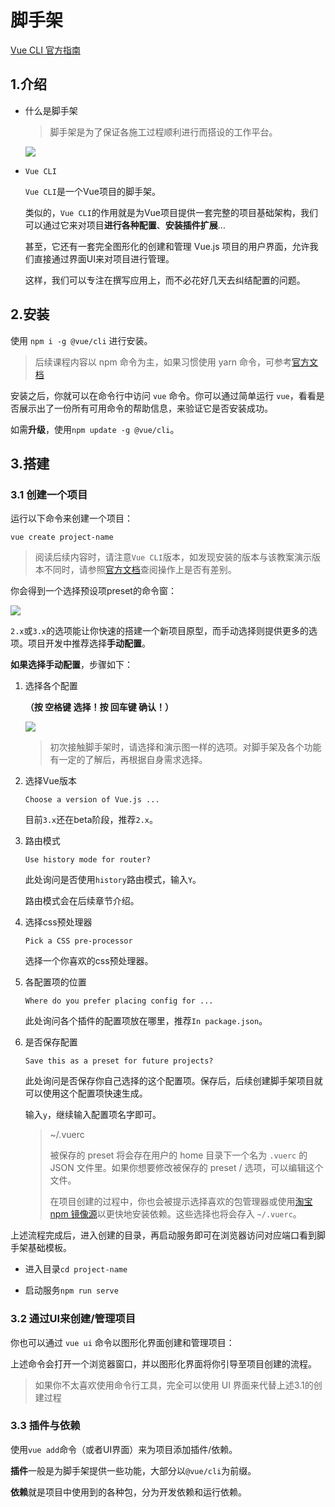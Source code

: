 # 脚手架

[Vue CLI 官方指南](https://cli.vuejs.org/zh/guide/)

## 1.介绍

- 什么是脚手架

  > 脚手架是为了保证各施工过程顺利进行而搭设的工作平台。

  ![](https://bkimg.cdn.bcebos.com/pic/c995d143ad4bd1138349792958afa40f4bfb0521?x-bce-process=image/watermark,image_d2F0ZXIvYmFpa2U5Mg==,g_7,xp_5,yp_5)

- `Vue CLI`

  `Vue CLI`是一个Vue项目的脚手架。

  类似的，`Vue CLI`的作用就是为Vue项目提供一套完整的项目基础架构，我们可以通过它来对项目**进行各种配置**、**安装插件扩展**…

  甚至，它还有一套完全图形化的创建和管理 Vue.js 项目的用户界面，允许我们直接通过界面UI来对项目进行管理。

  这样，我们可以专注在撰写应用上，而不必花好几天去纠结配置的问题。

## 2.安装

使用 `npm i -g @vue/cli` 进行安装。

> 后续课程内容以 npm 命令为主，如果习惯使用 yarn 命令，可参考[官方文档](https://cli.vuejs.org/zh/guide/installation.html)

安装之后，你就可以在命令行中访问 `vue` 命令。你可以通过简单运行 `vue`，看看是否展示出了一份所有可用命令的帮助信息，来验证它是否安装成功。

如需**升级**，使用`npm update -g @vue/cli`。

## 3.搭建

### 3.1 创建一个项目

运行以下命令来创建一个项目：

`vue create project-name`

> 阅读后续内容时，请注意`Vue CLI`版本，如发现安装的版本与该教案演示版本不同时，请参照[官方文档](https://cli.vuejs.org/zh/guide/installation.html)查阅操作上是否有差别。

你会得到一个选择预设项preset的命令窗：

![](https://static.zzhitong.com/lesson-files/vue/img/5-1.png)

`2.x`或`3.x`的选项能让你快速的搭建一个新项目原型，而手动选择则提供更多的选项。项目开发中推荐选择**手动配置**。

**如果选择手动配置**，步骤如下：

1. 选择各个配置

   **（按 空格键 选择！按 回车键 确认！）**

   ![](https://static.zzhitong.com/lesson-files/vue/img/5-2.png)

   > 初次接触脚手架时，请选择和演示图一样的选项。对脚手架及各个功能有一定的了解后，再根据自身需求选择。

2. 选择Vue版本

   `Choose a version of Vue.js ...`

   目前`3.x`还在beta阶段，推荐`2.x`。

3. 路由模式

   `Use history mode for router?`

   此处询问是否使用`history`路由模式，输入`Y`。

   路由模式会在后续章节介绍。

4. 选择css预处理器

   `Pick a CSS pre-processor`

   选择一个你喜欢的css预处理器。

5. 各配置项的位置

   `Where do you prefer placing config for ...`

   此处询问各个插件的配置项放在哪里，推荐`In package.json`。

6. 是否保存配置

   `Save this as a preset for future projects?`

   此处询问是否保存你自己选择的这个配置项。保存后，后续创建脚手架项目就可以使用这个配置项快速生成。

   输入`y`，继续输入配置项名字即可。

   > ~/.vuerc
   >
   > 被保存的 preset 将会存在用户的 home 目录下一个名为 `.vuerc` 的 JSON 文件里。如果你想要修改被保存的 preset / 选项，可以编辑这个文件。
   >
   > 在项目创建的过程中，你也会被提示选择喜欢的包管理器或使用[淘宝 npm 镜像源](https://npm.taobao.org/)以更快地安装依赖。这些选择也将会存入 `~/.vuerc`。

上述流程完成后，进入创建的目录，再启动服务即可在浏览器访问对应端口看到脚手架基础模板。

- 进入目录`cd project-name`

- 启动服务`npm run serve`

### 3.2 通过UI来创建/管理项目

你也可以通过 `vue ui` 命令以图形化界面创建和管理项目：

上述命令会打开一个浏览器窗口，并以图形化界面将你引导至项目创建的流程。

> 如果你不太喜欢使用命令行工具，完全可以使用 UI 界面来代替上述3.1的创建过程

### 3.3 插件与依赖

使用`vue add`命令（或者UI界面）来为项目添加插件/依赖。

**插件**一般是为脚手架提供一些功能，大部分以`@vue/cli`为前缀。

**依赖**就是项目中使用到的各种包，分为开发依赖和运行依赖。



